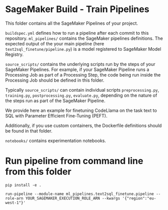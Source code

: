 # SageMaker Build - Train Pipelines

This folder contains all the SageMaker Pipelines of your project.

`buildspec.yml` defines how to run a pipeline after each commit to this repository.
`ml_pipelines/` contains the SageMaker pipelines definitions.
The expected output of the your main pipeline (here `text2sql_finetune/pipeline.py`) is a model registered to SageMaker Model Registry.

`source_scripts/` contains the underlying scripts run by the steps of your SageMaker Pipelines. For example, if your SageMaker Pipeline runs a Processing Job as part of a Processing Step, the code being run inside the Processing Job should be defined in this folder.

Typically `source_scripts/` can contain individual scripts `preprocessing.py`, `training.py`, `postprocessing.py`, `evaluate.py`, depending on the nature of the steps run as part of the SageMaker Pipeline.

We provide here an example for finetuning CodeLlama on the task text to SQL with Parameter Efficient Fine-Tuning (PEFT).

Additionally, if you use custom containers, the Dockerfile definitions should be found in that folder.

`notebooks/` contains experimentation notebooks.

# Run pipeline from command line from this folder

```
pip install -e .

run-pipeline --module-name ml_pipelines.text2sql_finetune.pipeline --role-arn YOUR_SAGEMAKER_EXECUTION_ROLE_ARN --kwargs '{"region":"eu-west-1"}'
```
